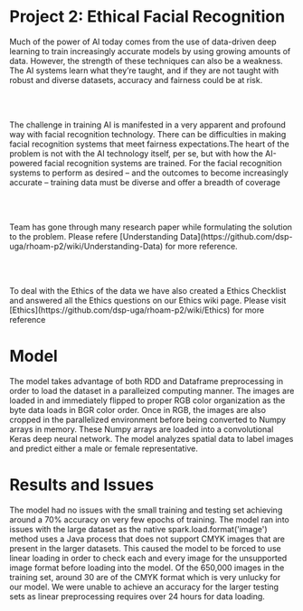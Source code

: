 # Project 2: Ethical Facial Recognition
<p>Much of the power of AI today comes from the use of data-driven deep learning to train increasingly accurate models by using growing amounts of data. However, the strength of these techniques can also be a weakness. The AI systems learn what they’re taught, and if they are not taught with robust and diverse datasets, accuracy and fairness could be at risk.</p><br><br>
<p>The challenge in training AI is manifested in a very apparent and profound way with facial recognition technology. There can be difficulties in making facial recognition systems that meet fairness expectations.The heart of the problem is not with the AI technology itself, per se, but with how the AI-powered facial recognition systems are trained. For the facial recognition systems to perform as desired – and the outcomes to become increasingly accurate –  training data must be diverse and offer a breadth of coverage</p>
<br><br>
<p>Team has gone through many research paper while formulating the solution to the problem. Please refere [Understanding Data](https://github.com/dsp-uga/rhoam-p2/wiki/Understanding-Data) for more reference.</p><br><br>

<p> To deal with the Ethics of the data we have also created a Ethics Checklist and answered all the Ethics questions on our Ethics wiki page. Please visit
  [Ethics](https://github.com/dsp-uga/rhoam-p2/wiki/Ethics) for more reference</p>
  
# Model
<p>The model takes advantage of both RDD and Dataframe preprocessing in order to load the dataset in a paralleized computing manner. The images are loaded in and immediately flipped to proper RGB color organization as the byte data loads in BGR color order. Once in RGB, the images are also cropped in the parallelized environment before being converted to Numpy arrays in memory. These Numpy arrays are loaded into a convolutional Keras deep neural network. The model analyzes spatial data to label images and predict either a male or female representative.</p>

# Results and Issues
<p>The model had no issues with the small training and testing set achieving around a 70% accuracy on very few epochs of training. The model ran into issues with the large dataset as the native spark.load.format('image') method uses a Java process that does not support CMYK images that are present in the larger datasets. This caused the model to be forced to use linear loading in order to check each and every image for the unsupported image format before loading into the model. Of the 650,000 images in the training set, around 30 are of the CMYK format which is very unlucky for our model. We were unable to achieve an accuracy for the larger testing sets as linear preprocessing requires over 24 hours for data loading.</p>
